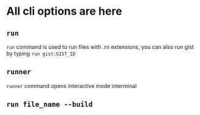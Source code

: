 # All cli options are here

## `run`

`run` command is used to run files with .rn extensions, you can also run gist by typing `run gist:GIST_ID`

## `runner`

`runner` command opens interactive mode interminal

## `run file_name --build`

